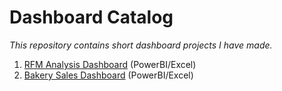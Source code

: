 # Dashboard Catalog
*This repository contains short dashboard projects I have made.*



1. [RFM Analysis Dashboard](https://github.com/caestradaa/other_dashboards/tree/main/RFM_Analysis_Dashboard) (PowerBI/Excel)
2. [Bakery Sales Dashboard](https://github.com/caestradaa/other_dashboards/tree/main/Bakery_Sales_Dashboard) (PowerBI/Excel)
